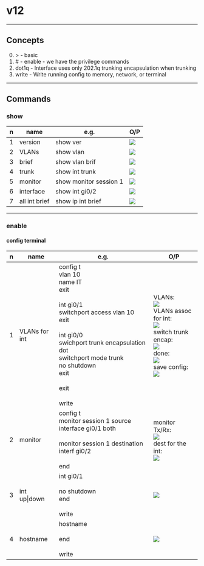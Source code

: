 # v12

---

## Concepts
0. \> - basic
1. \# - enable - we have the privilege commands
2. dot1q - Interface uses only 202.1q trunking encapsulation when trunking
3. write - Write running config to memory, network, or terminal

---

## Commands

### show
|n|name|e.g.|O/P|
|-|----|----|---|
|1|version|show ver|[<img src="https://i.imgur.com/ald1hPi.png">](https://i.imgur.com/ald1hPi.png)|
|2|VLANs|show vlan|[<img src="https://i.imgur.com/NjQdRKH.png">](https://i.imgur.com/NjQdRKH.png)|
|3|brief|show vlan brif|[<img src="https://i.imgur.com/ykct6os.png">](https://i.imgur.com/ykct6os.png)|
|4|trunk|show int trunk|[<img src="https://i.imgur.com/e7Y3ADd.png">](https://i.imgur.com/e7Y3ADd.png)|
|5|monitor|show monitor session 1|[<img src="https://i.imgur.com/YA87CHR.png">](https://i.imgur.com/YA87CHR.png)|
|6|interface|show int gi0/2|[<img src="https://i.imgur.com/FrUHc01.png">](https://i.imgur.com/FrUHc01.png)|
|7|all int brief|show ip int brief|[<img src="https://i.imgur.com/JwkujKx.png">](https://i.imgur.com/JwkujKx.png)|

---

### enable

#### config terminal
|n|name|e.g.|O/P|
|-|----|----|---|
|1|VLANs for int|config t <br/> vlan 10 <br/> name IT <br/> exit <br/> <br/>  int gi0/1 <br/> switchport access vlan 10 <br/> exit <br/> <br/> int gi0/0 <br/> swichport trunk encapsulation dot <br/> switchport mode trunk <br/> no shutdown <br/> exit <br/> <br/> exit <br/><br/> write | VLANs: <br/> [<img src="https://i.imgur.com/pjiH6de.png">](https://i.imgur.com/pjiH6de.png) <br/> VLANs assoc for int: <br/> [<img src="https://i.imgur.com/u9yMwpO.png">](https://i.imgur.com/u9yMwpO.png) <br/> switch trunk encap: <br/> [<img src="https://i.imgur.com/aL0Nvtw.png">](https://i.imgur.com/aL0Nvtw.png) <br/> done: <br/> [<img src="https://i.imgur.com/BTxrPZS.png">](https://i.imgur.com/BTxrPZS.png) <br/> save config: <br/> [<img src="https://i.imgur.com/A2VYUgV.png">](https://i.imgur.com/A2VYUgV.png) |
|2|monitor|config  t <br/> monitor session 1 source interface gi0/1 both <br/><br/> monitor session 1 destination interf gi0/2 <br/><br/> end |monitor Tx/Rx: <br/> [<img src="https://i.imgur.com/Qwk0ET5.png">](https://i.imgur.com/Qwk0ET5.png) <br/> dest for the int: <br/> [<img src="https://i.imgur.com/s3eZT3Q.png">](https://i.imgur.com/s3eZT3Q.png) |
|3|int up\|down|int gi0/1 <br/><br/> no shutdown <br/> end <br/><br/> write|[<img src="https://i.imgur.com/5nOkihu.png">](https://i.imgur.com/5nOkihu.png)|
|4|hostname|hostname<br/><br/>end<br/><br/>write|[<img src="https://i.imgur.com/VgGPMav.png">](https://i.imgur.com/VgGPMav.png)|
